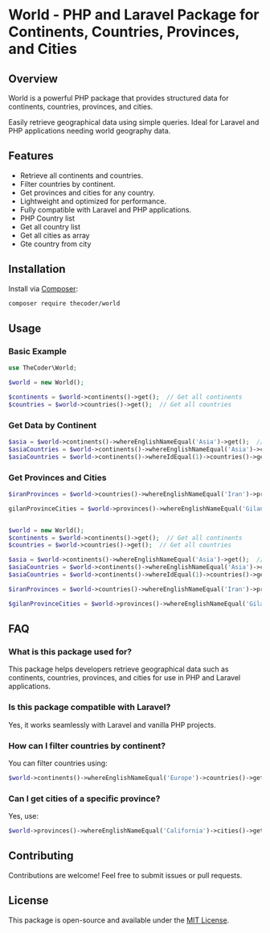# World - PHP and Laravel Package for Continents, Countries, Provinces, and Cities

## Overview
World is a powerful PHP package that provides structured data for continents, countries, provinces, and cities.

Easily retrieve geographical data using simple queries. Ideal for Laravel and PHP applications needing world geography data.

## Features
  * Retrieve all continents and countries.
  * Filter countries by continent.
  * Get provinces and cities for any country.
  * Lightweight and optimized for performance.
  * Fully compatible with Laravel and PHP applications.
  * PHP Country list
  * Get all country list
  * Get all cities as array
  * Gte country from city


## Installation
Install via [Composer](https://getcomposer.org):

```bash
composer require thecoder/world
```

## Usage

### Basic Example

``` php
use TheCoder\World;

$world = new World();

$continents = $world->continents()->get();  // Get all continents
$countries = $world->countries()->get();  // Get all countries
```

### Get Data by Continent

```php
$asia = $world->continents()->whereEnglishNameEqual('Asia')->get();  // Get Asia continent
$asiaCountries = $world->continents()->whereEnglishNameEqual('Asia')->countries()->get();  // Get Asia countries
$asiaCountries = $world->continents()->whereIdEqual(1)->countries()->get();  // Get Asia countries by ID

```

### Get Provinces and Cities

```php
$iranProvinces = $world->countries()->whereEnglishNameEqual('Iran')->provinces()->get();  // Get Iran provinces

gilanProvinceCities = $world->provinces()->whereEnglishNameEqual('Gilan')->cities()->get();  // Get cities in Gilan province
```

``` php

$world = new World();
$continents = $world->continents()->get();  // Get all continents
$countries = $world->countries()->get();  // Get all countries

$asia = $world->continents()->whereEnglishNameEqual('Asia')->get();  // Get Asia continent
$asiaCountries = $world->continents()->whereEnglishNameEqual('Asia')->countries()->get();  // Get Asia countries
$asiaCountries = $world->continents()->whereIdEqual(1)->countries()->get();  // Get Asia countries

$iranProvinces = $world->countries()->whereEnglishNameEqual('Iran')->provinces()->get();  // Get Iran provinces

$gilanProvinceCities = $world->provinces()->whereEnglishNameEqual('Gilan')->cities()->get();  // Get Gilan province cities

```

## FAQ
### What is this package used for?
This package helps developers retrieve geographical data such as continents, countries, provinces, and cities for use in PHP and Laravel applications.

### Is this package compatible with Laravel?
Yes, it works seamlessly with Laravel and vanilla PHP projects.

### How can I filter countries by continent?
You can filter countries using:
```php
$world->continents()->whereEnglishNameEqual('Europe')->countries()->get();
```

### Can I get cities of a specific province?
Yes, use:
```php
$world->provinces()->whereEnglishNameEqual('California')->cities()->get();
```
## Contributing
Contributions are welcome! Feel free to submit issues or pull requests.

## License
This package is open-source and available under the [MIT License](https://en.wikipedia.org/wiki/MIT_License).
